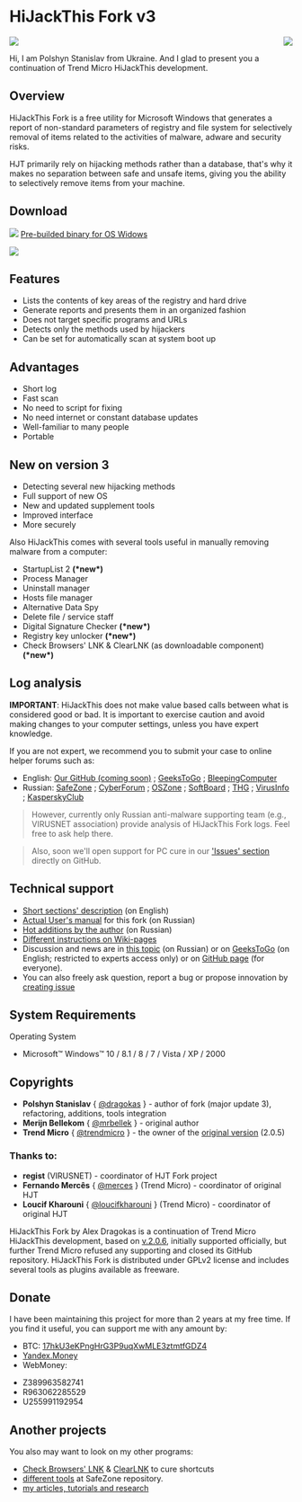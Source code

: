 ﻿# HiJackThis Fork v3
<a href="https://github.com/dragokas/hijackthis/releases/latest"><img src="https://mybadges.herokuapp.com/github/release/dragokas/hijackthis.svg?label=download%20latest%20binaries%20%20%20%20&style=social"></a>
<a href="http://www.somsubhra.com/github-release-stats/?username=dragokas&repository=hijackthis"><img src="https://mybadges.herokuapp.com/github/downloads/dragokas/hijackthis/total.svg" align="right" target="_blank"></a>

Hi, I am Polshyn Stanislav from Ukraine. And I glad to present you a continuation of Trend Micro HiJackThis development.

## Overview

HiJackThis Fork is a free utility for Microsoft Windows that generates a report of non-standard parameters of registry and file system for selectively removal of items related to the activities of malware, adware and security risks.

HJT primarily rely on hijacking methods rather than a database, that's why it makes no separation between safe and unsafe items, giving you the ability to selectively remove items from your machine.

## Download
[![](https://dragokas.com/tools/img/hjt/Icon_mini.png)](https://github.com/dragokas/hijackthis/raw/devel/binary/HiJackThis.exe)
[Pre-builded binary for OS Widows](https://github.com/dragokas/hijackthis/raw/devel/binary/HiJackThis.exe)

![](https://dragokas.com/tools/img/hjt/Scanning.png)

## Features

 * Lists the contents of key areas of the registry and hard drive
 * Generate reports and presents them in an organized fashion
 * Does not target specific programs and URLs
 * Detects only the methods used by hijackers
 * Can be set for automatically scan at system boot up
 
## Advantages

 * Short log
 * Fast scan
 * No need to script for fixing
 * No need internet or constant database updates
 * Well-familiar to many people
 * Portable

## New on version 3

 * Detecting several new hijacking methods
 * Full support of new OS
 * New and updated supplement tools
 * Improved interface
 * More securely

Also HiJackThis comes with several tools useful in manually removing malware from a computer:
 * StartupList 2 **(\*new\*)**
 * Process Manager
 * Uninstall manager
 * Hosts file manager
 * Alternative Data Spy
 * Delete file / service staff
 * Digital Signature Checker **(\*new\*)**
 * Registry key unlocker **(\*new\*)**
 * Check Browsers' LNK & ClearLNK (as downloadable component) **(\*new\*)**

## Log analysis

**IMPORTANT**: HiJackThis does not make value based calls between what is considered good or bad.
It is important to exercise caution and avoid making changes to your computer settings, unless you have expert knowledge.

If you are not expert, we recommend you to submit your case to online helper forums such as:
- English: [Our GitHub (coming soon)](https://github.com/dragokas/hijackthis/issues) ; [GeeksToGo](http://www.geekstogo.com/forum/topic/2852-malware-and-spyware-cleaning-guide/) ;  [BleepingComputer](https://www.bleepingcomputer.com/forums/t/34773/preparation-guide-for-use-before-using-malware-removal-tools-and-requesting-help/)
- Russian: [SafeZone](http://safezone.cc/pravila/) ; [CyberForum](http://www.cyberforum.ru/viruses/thread49792.html) ; [OSZone](http://forum.oszone.net/thread-98169.html) ; [SoftBoard](https://softboard.ru/topic/51343-правила-подраздела/) ; [THG](http://www.thg.ru/forum/showthread.php?t=92236) ; [VirusInfo](https://virusinfo.info/showthread.php?t=1235) ; [KasperskyClub](https://forum.kasperskyclub.ru/index.php?showtopic=43640)

> However, currently only Russian anti-malware supporting team (e.g., VIRUSNET association) provide analysis of HiJackThis Fork logs. Feel free to ask help there.

> Also, soon we'll open support for PC cure in our ['Issues' section](https://github.com/dragokas/hijackthis/issues) directly on GitHub.

## Technical support

 * [Short sections' description](https://github.com/dragokas/hijackthis/wiki/HJT:-Tutorial) (on English)
 * [Actual User's manual](https://safezone.cc/threads/25184/) for this fork (on Russian)
 * [Hot additions by the author](https://safezone.cc/threads/27470/) (on Russian)
 * [Different instructions on Wiki-pages](https://github.com/dragokas/hijackthis/wiki)
 * Discussion and news are in [this topic](https://safezone.cc/threads/hijackthis-fork-i-voprosy-k-razrabotchikam.28770/) (on Russian) or on [GeeksToGo](http://www.geekstogo.com/forum/topic/361755-hijackthisfork-improvement-development-bug-reports/) (on English; restricted to experts access only) or on [GitHub page](https://github.com/dragokas/hijackthis/issues/4) (for everyone).
 * You can also freely ask question, report a bug or propose innovation by [creating issue](https://github.com/dragokas/hijackthis/issues)

## System Requirements

Operating System
  * Microsoft™ Windows™ 10 / 8.1 / 8 / 7 / Vista / XP / 2000

## Copyrights

 * **Polshyn Stanislav** { [@dragokas](https://github.com/dragokas) } - author of fork (major update 3), refactoring, additions, tools integration
 * **Merijn Bellekom** { [@mrbellek](https://github.com/mrbellek) } - original author
 * **Trend Micro** { [@trendmicro](https://github.com/trendmicro) } - the owner of the [original version](https://sourceforge.net/projects/hjt/) (2.0.5)
### Thanks to:
 * **regist** (VIRUSNET) - coordinator of HJT Fork project
 * **Fernando Mercês** { [@merces](https://github.com/merces) } (Trend Micro) - coordinator of original HJT
 * **Loucif Kharouni** { [@loucifkharouni](https://github.com/loucifkharouni) } (Trend Micro) - coordinator of original HJT

HiJackThis Fork by Alex Dragokas is a continuation of Trend Micro HiJackThis development, based on [v.2.0.6](https://sourceforge.net/p/hjt/code/HEAD/tree/beta/2.0.6/), initially supported officially, but further Trend Micro refused any supporting and closed its GitHub repository.
HiJackThis Fork is distributed under GPLv2 license and includes several tools as plugins available as freeware.

## Donate

I have been maintaining this project for more than 2 years at my free time.
If you find it useful, you can support me with any amount by:
 * BTC: [17hkU3eKPngHrG3P9uqXwMLE3ztmtfGDZ4](https://dragokas.com/tools/img/BTC_QR.png)
 * [Yandex.Money](https://money.yandex.ru/to/410011191892975)
 * WebMoney:
 - Z389963582741
 - R963062285529
 - U255991192954

## Another projects

You also may want to look on my other programs:
- [Check Browsers' LNK](https://toolslib.net/downloads/viewdownload/80-check-browsers-lnk/) & [ClearLNK](https://toolslib.net/downloads/viewdownload/81-clearlnk/) to cure shortcuts
- [different tools](https://safezone.cc/resources/authors/dragokas.6966/) at SafeZone repository.
- [my articles, tutorials and research](http://www.cyberforum.ru/blogs/218284/blog3628.html)
